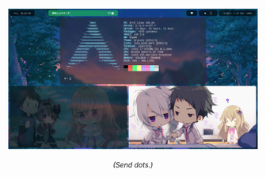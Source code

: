 ![A Screenshot of a Linux Desktop](https://github.com/ker0olos/ker0olos/raw/main/2021-06-24-225815_1366x768_scrot.png)

<h6 align="center"><i>(Send dots.)</i></h6>

